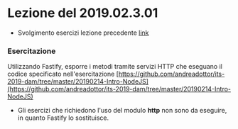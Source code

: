 # Lezione del 2019.02.3.01

* Svolgimento esercizi lezione precedente [link](https://github.com/andreadottor/its-2019-dam/tree/master/20190225-Http-ServiziRest)


### Esercitazione

Utilizzando Fastify, esporre i metodi tramite servizi HTTP che eseguano il codice specificato nell'esercitazione [https://github.com/andreadottor/its-2019-dam/tree/master/20190214-Intro-NodeJS](https://github.com/andreadottor/its-2019-dam/tree/master/20190214-Intro-NodeJS)

* Gli esercizi che richiedono l'uso del modulo **http** non sono da eseguire, in quanto Fastify lo sostituisce.